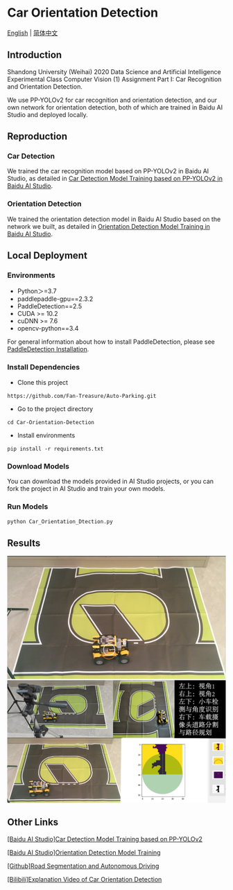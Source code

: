 # Car Orientation Detection

[English](https://github.com/Fan-Treasure/Auto-Parking/blob/main/Car-Orientation-Detection/README.md) | [简体中文](https://github.com/Fan-Treasure/Auto-Parking/blob/main/Car-Orientation-Detection/README_cn.md)

## Introduction

Shandong University (Weihai) 2020 Data Science and Artificial Intelligence Experimental Class Computer Vision (1) Assignment Part I: Car Recognition and Orientation Detection.

We use PP-YOLOv2 for car recognition and orientation detection, and our own network for orientation detection, both of which are trained in Baidu AI Studio and deployed locally.

## Reproduction

### Car Detection

We trained the car recognition model based on PP-YOLOv2 in Baidu AI Studio, as detailed in [Car Detection Model Training  based on PP-YOLOv2 in Baidu AI Studio](https://aistudio.baidu.com/aistudio/projectdetail/4918206).

### Orientation Detection

We trained the orientation detection model in Baidu AI Studio based on the network we built, as detailed in [Orientation Detection Model Training in Baidu AI Studio](https://aistudio.baidu.com/aistudio/projectdetail/4885428).

## Local Deployment

### Environments

- Python＞=3.7
- paddlepaddle-gpu==2.3.2
- PaddleDetection==2.5
- CUDA >= 10.2
- cuDNN >= 7.6
- opencv-python==3.4

For general information about how to install PaddleDetection, please see [PaddleDetection Installation](https://github.com/PaddlePaddle/PaddleDetection/blob/release/2.5/docs/tutorials/INSTALL.md).

### Install Dependencies

- Clone this project

```
https://github.com/Fan-Treasure/Auto-Parking.git
```

- Go to the project directory

```
cd Car-Orientation-Detection
```

- Install environments

```
pip install -r requirements.txt
```

### Download Models

You can download the models provided in AI Studio projects, or you can fork the project in AI Studio and train your own models.

### Run Models

```
python Car_Orientation_Dtection.py
```

## Results

<center>
 <img src=".\images\Orientation Detection.png">
</center>

<center>
 <img src=".\images\Orientation Detection and Automatic Driving.png">
</center>


## Other Links

[[Baidu AI Studio]Car Detection Model Training  based on PP-YOLOv2](https://aistudio.baidu.com/aistudio/projectdetail/4918206) 

[[Baidu AI Studio]Orientation Detection Model Training](https://aistudio.baidu.com/aistudio/projectdetail/4885428) 

[[Github]Road Segmentation and Autonomous Driving](https://github.com/xujialuu/self-driving-car)

[[Bilibili]Explanation Video of Car Orientation Detection](https://www.bilibili.com/video/BV1YM41167Dy) 
